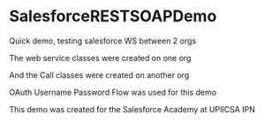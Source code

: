 # SalesforceRESTSOAPDemo
Quick demo, testing salesforce WS between 2 orgs

The web service classes were created on one org

And the Call classes were created on another org

OAuth Username Password Flow was used for this demo

This demo was created for the Salesforce Academy at UPIICSA IPN
